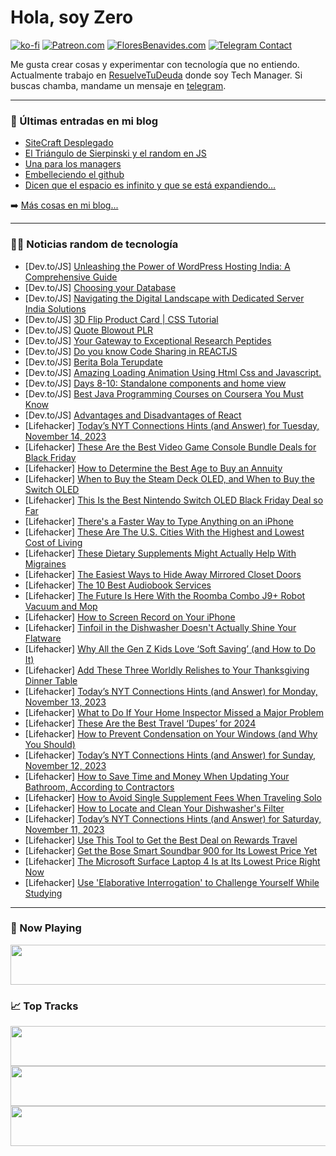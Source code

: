 # Hola, soy Zero

[![ko-fi](https://ko-fi.com/img/githubbutton_sm.svg)](https://ko-fi.com/J3J4N0LUK)
[![Patreon.com](https://img.shields.io/endpoint.svg?url=https%3A%2F%2Fshieldsio-patreon.vercel.app%2Fapi%3Fusername%3Dzerodragon%26type%3Dpatrons&style=for-the-badge)](https://patreon.com/zerodragon)
[![FloresBenavides.com](https://img.shields.io/website?down_message=oops&label=MiBlog&style=for-the-badge&up_message=online&url=https%3A%2F%2Ffloresbenavides.com)](https://floresbenavides.com)
[![Telegram Contact](https://img.shields.io/badge/escr%C3%ADbeme-ZeroDragon-%2326A5E4?style=for-the-badge&logo=telegram)](https://t.me/zerodragon)

Me gusta crear cosas y experimentar con tecnología que no entiendo.
Actualmente trabajo en [ResuelveTuDeuda](http://github.com/resuelve) donde soy Tech Manager.
Si buscas chamba, mandame un mensaje en [telegram](https://t.me/zerodragon).

---

### 📕 Últimas entradas en mi blog
<!-- BLOG-POST-LIST:START -->
- [SiteCraft Desplegado](https://floresbenavides.com/sitecraft-desplegado/)
- [El Triángulo de Sierpinski y el random en JS](https://floresbenavides.com/el-triangulo-de-sierpinski-y-el-random-en-js/)
- [Una para los managers](https://floresbenavides.com/una-para-los-managers/)
- [Embelleciendo el github](https://floresbenavides.com/embelleciendo-el-github/)
- [Dicen que el espacio es infinito y que se está expandiendo…](https://floresbenavides.com/dicen-que-el-espacio-es-infinito-y-que-se-esta-expandiendo/)
<!-- BLOG-POST-LIST:END -->

➡️ [Más cosas en mi blog...](https://floresbenavides.com)

---

### 👨‍💻 Noticias random de tecnología
<!-- TECH-POSTS:START -->
- [Dev.to/JS] [Unleashing the Power of WordPress Hosting India: A Comprehensive Guide](https://dev.to/officewebmaster315/unleashing-the-power-of-wordpress-hosting-india-a-comprehensive-guide-3nei)
- [Dev.to/JS] [Choosing your Database](https://dev.to/treasuredev_/choosing-your-database-60g)
- [Dev.to/JS] [Navigating the Digital Landscape with Dedicated Server India Solutions](https://dev.to/officewebmaster315/navigating-the-digital-landscape-with-dedicated-server-india-solutions-51lc)
- [Dev.to/JS] [3D Flip Product Card | CSS Tutorial](https://dev.to/codingcss/3d-flip-product-card-css-tutorial-57n8)
- [Dev.to/JS] [Quote Blowout PLR](https://dev.to/rankmarket123/quote-blowout-plr-4nhi)
- [Dev.to/JS] [Your Gateway to Exceptional Research Peptides](https://dev.to/anzikbro/your-gateway-to-exceptional-research-peptides-4pho)
- [Dev.to/JS] [Do you know Code Sharing in REACTJS](https://dev.to/gkhan205/do-you-know-code-sharing-in-reactjs-2f1g)
- [Dev.to/JS] [Berita Bola Terupdate](https://dev.to/amirasaid/berita-bola-terupdate-4a2h)
- [Dev.to/JS] [Amazing Loading Animation Using Html Css and Javascript.](https://dev.to/codingcss/amazing-loading-animation-using-html-css-and-javascript-4b44)
- [Dev.to/JS] [Days 8-10: Standalone components and home view](https://dev.to/ajanecka/days-8-10-standalone-components-and-home-view-50c9)
- [Dev.to/JS] [Best Java Programming Courses on Coursera You Must Know](https://dev.to/aqsa81/best-java-programming-courses-on-coursera-you-must-know-dd5)
- [Dev.to/JS] [Advantages and Disadvantages of React](https://dev.to/ayako_yk/advantages-and-disadvantages-of-react-2f2)
- [Lifehacker] [Today’s NYT Connections Hints &lpar;and Answer&rpar; for Tuesday, November 14, 2023](https://lifehacker.com/preview-today-s-nyt-connections-hints-and-answer-for-tuesday-1851012788)
- [Lifehacker] [These Are the Best Video Game Console Bundle Deals for Black Friday](https://lifehacker.com/entertainment/best-video-game-console-deals-for-black-friday)
- [Lifehacker] [How to Determine the Best Age to Buy an Annuity](https://lifehacker.com/money/best-age-to-buy-an-annuity)
- [Lifehacker] [When to Buy the Steam Deck OLED, and When to Buy the Switch OLED](https://lifehacker.com/tech/steam-deck-oled-vs-switch-oled)
- [Lifehacker] [This Is the Best Nintendo Switch OLED Black Friday Deal so Far](https://lifehacker.com/entertainment/best-nintendo-switch-oled-black-friday-deal)
- [Lifehacker] [There&#39;s a Faster Way to Type Anything on an iPhone](https://lifehacker.com/tech/fastest-way-to-type-on-iphone)
- [Lifehacker] [These Are The U.S. Cities With the Highest and Lowest Cost of Living](https://lifehacker.com/money/us-cities-with-highest-and-lowest-cost-of-living)
- [Lifehacker] [These Dietary Supplements Might Actually Help With Migraines](https://lifehacker.com/health/best-dietary-supplements-for-migraines)
- [Lifehacker] [The Easiest Ways to Hide Away Mirrored Closet Doors](https://lifehacker.com/home/easiest-ways-hide-mirrored-closet-doors)
- [Lifehacker] [The 10 Best Audiobook Services](https://lifehacker.com/the-best-audiobook-services-1851014703)
- [Lifehacker] [The Future Is Here With the Roomba Combo J9+ Robot Vacuum and Mop](https://lifehacker.com/tech/roomba-combo-j9-robot-vacuum-mop-review)
- [Lifehacker] [How to Screen Record on Your iPhone](https://lifehacker.com/tech/how-to-screen-record-on-iphone)
- [Lifehacker] [Tinfoil in the Dishwasher Doesn&#39;t Actually Shine Your Flatware](https://lifehacker.com/home/tinfoil-in-dishwasher-doesnt-shine-flatware)
- [Lifehacker] [Why All the Gen Z Kids Love ‘Soft Saving’ &lpar;and How to Do It&rpar;](https://lifehacker.com/what-is-gen-z-soft-saving-1851012142)
- [Lifehacker] [Add These Three Worldly Relishes to Your Thanksgiving Dinner Table](https://lifehacker.com/best-thanksgiving-relish-recipes-1851012262)
- [Lifehacker] [Today’s NYT Connections Hints &lpar;and Answer&rpar; for Monday, November 13, 2023](https://lifehacker.com/nyt-connections-answer-today-november-13-2023-1851011483)
- [Lifehacker] [What to Do If Your Home Inspector Missed a Major Problem](https://lifehacker.com/what-to-do-if-your-home-inspector-missed-a-major-proble-1851010209)
- [Lifehacker] [These Are the Best Travel ‘Dupes’ for 2024](https://lifehacker.com/these-are-the-best-travel-dupes-for-2024-1851010212)
- [Lifehacker] [How to Prevent Condensation on Your Windows &lpar;and Why You Should&rpar;](https://lifehacker.com/how-to-prevent-condensation-on-your-windows-and-why-yo-1851010216)
- [Lifehacker] [Today’s NYT Connections Hints &lpar;and Answer&rpar; for Sunday, November 12, 2023](https://lifehacker.com/nyt-connections-answer-today-november-12-2023-1851007554)
- [Lifehacker] [How to Save Time and Money When Updating Your Bathroom, According to Contractors](https://lifehacker.com/how-to-save-time-and-money-when-updating-your-bathroom-1851010323)
- [Lifehacker] [How to Avoid Single Supplement Fees When Traveling Solo](https://lifehacker.com/how-to-avoid-single-supplement-fees-when-traveling-solo-1851010320)
- [Lifehacker] [How to Locate and Clean Your Dishwasher&#39;s Filter](https://lifehacker.com/how-to-locate-and-clean-your-dishwashers-filter-1851010315)
- [Lifehacker] [Today’s NYT Connections Hints &lpar;and Answer&rpar; for Saturday, November 11, 2023](https://lifehacker.com/nyt-connections-answer-today-november-11-2023-1851007157)
- [Lifehacker] [Use This Tool to Get the Best Deal on Rewards Travel](https://lifehacker.com/use-this-tool-to-get-the-best-deal-on-rewards-travel-1851011723)
- [Lifehacker] [Get the Bose Smart Soundbar 900 for Its Lowest Price Yet](https://lifehacker.com/get-the-bose-smart-soundbar-900-for-its-lowest-price-ye-1851013073)
- [Lifehacker] [The Microsoft Surface Laptop 4 Is at Its Lowest Price Right Now](https://lifehacker.com/the-microsoft-surface-laptop-4-is-at-its-lowest-price-r-1851012902)
- [Lifehacker] [Use &#39;Elaborative Interrogation&#39; to Challenge Yourself While Studying](https://lifehacker.com/use-elaborative-interrogation-to-challenge-yourself-whi-1851011669)<!-- TECH-POSTS:END -->

---

### 🎵 Now Playing
<a href="https://spotify-now-playing-dun.vercel.app/now-playing?open"><img src="https://spotify-now-playing-dun.vercel.app/now-playing" width="540" height="64"></a>

### 📈 Top Tracks
<a href="https://spotify-now-playing-dun.vercel.app/top-tracks?i=1&open"><img src="https://spotify-now-playing-dun.vercel.app/top-tracks?i=1" width="540" height="64"></a>
<a href="https://spotify-now-playing-dun.vercel.app/top-tracks?i=2&open"><img src="https://spotify-now-playing-dun.vercel.app/top-tracks?i=2" width="540" height="64"></a>
<a href="https://spotify-now-playing-dun.vercel.app/top-tracks?i=3&open"><img src="https://spotify-now-playing-dun.vercel.app/top-tracks?i=3" width="540" height="64"></a>
